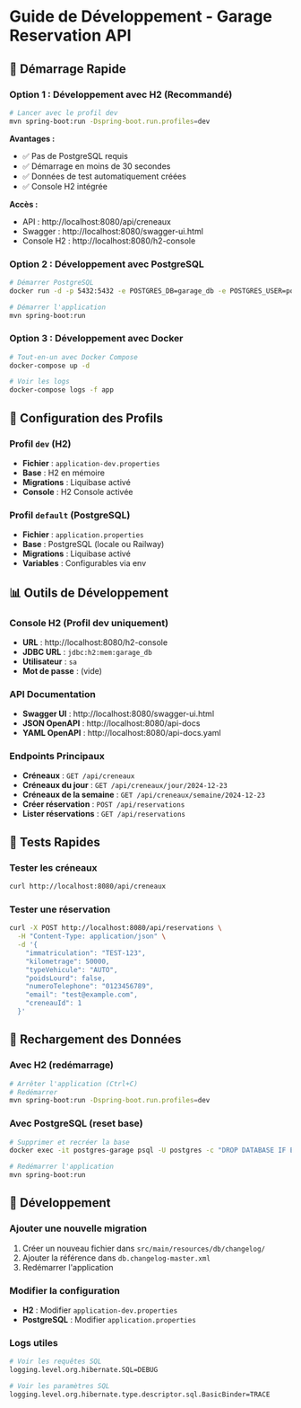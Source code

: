 # Guide de Développement - Garage Reservation API

## 🚀 Démarrage Rapide

### Option 1 : Développement avec H2 (Recommandé)
```bash
# Lancer avec le profil dev
mvn spring-boot:run -Dspring-boot.run.profiles=dev
```

**Avantages :**
- ✅ Pas de PostgreSQL requis
- ✅ Démarrage en moins de 30 secondes
- ✅ Données de test automatiquement créées
- ✅ Console H2 intégrée

**Accès :**
- API : http://localhost:8080/api/creneaux
- Swagger : http://localhost:8080/swagger-ui.html
- Console H2 : http://localhost:8080/h2-console

### Option 2 : Développement avec PostgreSQL
```bash
# Démarrer PostgreSQL
docker run -d -p 5432:5432 -e POSTGRES_DB=garage_db -e POSTGRES_USER=postgres -e POSTGRES_PASSWORD=password postgres

# Démarrer l'application
mvn spring-boot:run
```

### Option 3 : Développement avec Docker
```bash
# Tout-en-un avec Docker Compose
docker-compose up -d

# Voir les logs
docker-compose logs -f app
```

## 🔧 Configuration des Profils

### Profil `dev` (H2)
- **Fichier** : `application-dev.properties`
- **Base** : H2 en mémoire
- **Migrations** : Liquibase activé
- **Console** : H2 Console activée

### Profil `default` (PostgreSQL)
- **Fichier** : `application.properties`
- **Base** : PostgreSQL (locale ou Railway)
- **Migrations** : Liquibase activé
- **Variables** : Configurables via env

## 📊 Outils de Développement

### Console H2 (Profil dev uniquement)
- **URL** : http://localhost:8080/h2-console
- **JDBC URL** : `jdbc:h2:mem:garage_db`
- **Utilisateur** : `sa`
- **Mot de passe** : (vide)

### API Documentation
- **Swagger UI** : http://localhost:8080/swagger-ui.html
- **JSON OpenAPI** : http://localhost:8080/api-docs
- **YAML OpenAPI** : http://localhost:8080/api-docs.yaml

### Endpoints Principaux
- **Créneaux** : `GET /api/creneaux`
- **Créneaux du jour** : `GET /api/creneaux/jour/2024-12-23`
- **Créneaux de la semaine** : `GET /api/creneaux/semaine/2024-12-23`
- **Créer réservation** : `POST /api/reservations`
- **Lister réservations** : `GET /api/reservations`

## 🧪 Tests Rapides

### Tester les créneaux
```bash
curl http://localhost:8080/api/creneaux
```

### Tester une réservation
```bash
curl -X POST http://localhost:8080/api/reservations \
  -H "Content-Type: application/json" \
  -d '{
    "immatriculation": "TEST-123",
    "kilometrage": 50000,
    "typeVehicule": "AUTO",
    "poidsLourd": false,
    "numeroTelephone": "0123456789",
    "email": "test@example.com",
    "creneauId": 1
  }'
```

## 🔄 Rechargement des Données

### Avec H2 (redémarrage)
```bash
# Arrêter l'application (Ctrl+C)
# Redémarrer
mvn spring-boot:run -Dspring-boot.run.profiles=dev
```

### Avec PostgreSQL (reset base)
```bash
# Supprimer et recréer la base
docker exec -it postgres-garage psql -U postgres -c "DROP DATABASE IF EXISTS garage_db; CREATE DATABASE garage_db;"

# Redémarrer l'application
mvn spring-boot:run
```

## 📝 Développement

### Ajouter une nouvelle migration
1. Créer un nouveau fichier dans `src/main/resources/db/changelog/`
2. Ajouter la référence dans `db.changelog-master.xml`
3. Redémarrer l'application

### Modifier la configuration
- **H2** : Modifier `application-dev.properties`
- **PostgreSQL** : Modifier `application.properties`

### Logs utiles
```bash
# Voir les requêtes SQL
logging.level.org.hibernate.SQL=DEBUG

# Voir les paramètres SQL
logging.level.org.hibernate.type.descriptor.sql.BasicBinder=TRACE
``` 